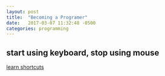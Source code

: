 ```yaml
---
layout: post
title:  "Becoming a Programer"
date:   2017-03-07 11:32:48 -0500
categories: programming
---
```


## start using keyboard, stop using mouse
[learn shortcuts](https://www.shortcutfoo.com/)


